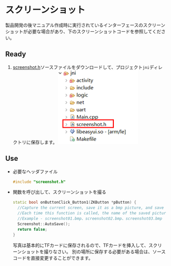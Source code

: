 # スクリーンショット
製品開発の後マニュアル作成時に実行されているインターフェースのスクリーンショットが必要な場合があり、下のスクリーンショットコードを参照してください。
## Ready
1. [screenshot.h](https://developer.flywizos.com/src/screenshot.h)ソースファイルをダウンロードして、プロジェクト`jni`ディレクトリに保存します。
    ![](assets/screenshot1.png)

## Use

* 必要なヘッダファイル
  ```c++
  #include "screenshot.h"
  ```
* 関数を呼び出して、スクリーンショットを撮る
  ```c++
  static bool onButtonClick_Button1(ZKButton *pButton) {
    //Capture the current screen, save it as a bmp picture, and save it to the TF card directory
    //Each time this function is called, the name of the saved picture is incremented
    //Example - screenshot01.bmp、screenshot02.bmp、screenshot03.bmp
    Screenshot::AutoSave();
    return false;
  }
  ```
  写真は基本的にTFカードに保存されるので、TFカードを挿入して、スクリーンショットを撮りなさい。
  別の場所に保存する必要がある場合は、ソースコードを直接変更することができます。 
